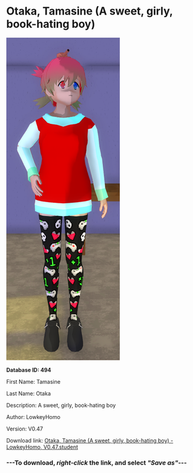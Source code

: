 # Otaka, Tamasine (A sweet, girly, book-hating boy)

<img src="https://raw.githubusercontent.com/Arbiter1223/Daigaku-Gurashi-Custom-Students/master/Students/Files/Otaka%2C%20Tamasine%20(A%20sweet%2C%20girly%2C%20book-hating%20boy).png" title="Otaka, Tamasine (A sweet, girly, book-hating boy) - LowkeyHomo, V0.47">

**Database ID: 494**

First Name: Tamasine

Last Name: Otaka

Description: A sweet, girly, book-hating boy

Author: LowkeyHomo

Version: V0.47

Download link: <a href="https://raw.githubusercontent.com/Arbiter1223/Daigaku-Gurashi-Custom-Students/master/Students/Files/Otaka%2C%20Tamasine%20(A%20sweet%2C%20girly%2C%20book-hating%20boy)%20-%20LowkeyHomo%2C%20V0.47.student">Otaka, Tamasine (A sweet, girly, book-hating boy) - LowkeyHomo, V0.47.student</a>

### ---**To download, _right-click_ the link, and select _"Save as"_**---
